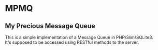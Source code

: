 # MPMQ
## My Precious Message Queue
This is a simple implementation of a Message Queue in PHP/Slim/SQLite3. It's supposed to be accessed using RESTful methods to the server.
